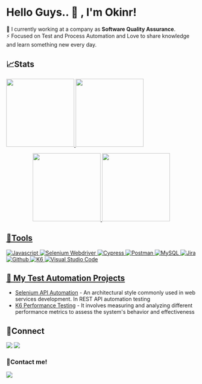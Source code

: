 <!--
**wisnuwm/wisnuwm** is a ✨ _special_ ✨ repository because its `README.md` (this file) appears on your GitHub profile.

Here are some ideas to get you started:

- 🔭 I’m currently working on ...
- 🌱 I’m currently learning ...
- 👯 I’m looking to collaborate on ...
- 🤔 I’m looking for help with ...
- 💬 Ask me about ...
- 📫 How to reach me: ...
- 😄 Pronouns: ...
- ⚡ Fun fact: ...
-->
# Hello Guys.. 👋 , I'm Okinr!
🔭 I currently working at a company as **Software Quality Assurance**.<br/>
⚡ Focused on Test and Process Automation and Love to share knowledge and learn something new every day.

## 📈Stats
<div align="center">


<p align="left">
<a href="https://github.com/okinrtestcase">
  <img height="180em" src="https://github-readme-stats-eight-theta.vercel.app/api?username=okinrtestcase&show_icons=true&theme=algolia&include_all_commits=true&count_private=true"/>
  <img height="180em" src="https://github-readme-stats-eight-theta.vercel.app/api/top-langs/?username=okinrtestcase&layout=compact&langs_count=8&theme=algolia"/>
</a>
</p>
</div>


<div align="center">
  <a href="https://github.com/qajonatasmartins"> 
  <img height="180em" src="https://github-readme-stats-sigma-five.vercel.app/api?username=okinrtestcase&show_icons=true&theme=algolia&include_all_commits=true&count_private=true"/>
  <img height="180em" src="https://github-readme-stats-sigma-five.vercel.app/api/top-langs/?username=okinrtestcase&layout=compact&langs_count=7&theme=algolia"/>
</div>

## 🔨Tools
![Javascript](https://img.shields.io/badge/-javascript-181717?style=for-the-badge&logo=javascript)
![Selenium Webdriver](https://img.shields.io/badge/-selenium-181717?style=for-the-badge&logo=selenium)
![Cypress](https://img.shields.io/badge/-cypress-181717?style=for-the-badge&logo=cypress)
![Postman](https://img.shields.io/badge/-postman-181717?style=for-the-badge&logo=postman)
![MySQL](https://img.shields.io/badge/-mysql-181717?style=for-the-badge&logo=mysql)
![Jira](https://img.shields.io/badge/-jira-181717?style=for-the-badge&logo=jira)
![Github](https://img.shields.io/badge/GitHub-100000?style=for-the-badge&logo=github&logoColor=white)
![K6](https://img.shields.io/badge/-K6-181717?style=for-the-badge&logo=k6)
![Visual Studio Code](https://img.shields.io/badge/Visual%20Studio%20Code-0078d7.svg?style=for-the-badge&logo=visual-studio-code&logoColor=white)

## 📑 My Test Automation Projects <br/>
- [Selenium API Automation](https://github.com/okinrtestcase/REST-API-Automation-Testing) - An architectural style commonly used in web services development. In REST API automation testing
- [K6 Performance Testing](https://github.com/okinrtestcase/K6-Performance-Testing) - It involves measuring and analyzing different performance metrics to assess the system's behavior and effectiveness


## 🔗Connect
<p>
    <a href="https://www.linkedin.com/in/okinursahbani" target="blank"><img src="https://img.shields.io/badge/-linkedin-181717?style=for-the-badge&logo=linkedin" /></a>
     <a href="https://www.instagram.com/nr.sahbani/" target="blank"><img src="https://img.shields.io/badge/-instagram-181717?style=for-the-badge&logo=instagram" /></a>
</p>


### 📝Contact me!
<p>
    <a href="mailto: okinr.testcase@gmail.com" target="blank"><img src="https://img.shields.io/badge/-gmail-181717?style=for-the-badge&logo=gmail" /></a>
</p>
